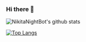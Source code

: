 ### Hi there 👋

![NikitaNightBot's github stats](https://github-readme-stats.vercel.app/api?username=NikitaNightBot&show_icons=true&theme=tokyonight)

[![Top Langs](https://github-readme-stats.vercel.app/api/top-langs/?username=NikitaNightBot&langs_count=4&theme=tokyonight)](https://github.com/NikitaNightBot/github-readme-stats)
